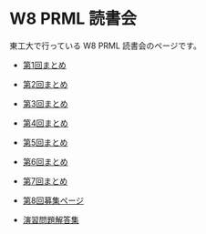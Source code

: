 W8 PRML 読書会
====

東工大で行っている W8 PRML 読書会のページです。

- [第1回まとめ](https://github.com/daimatz/w8prml/blob/master/files/2012-09-11/README.md)
- [第2回まとめ](https://github.com/daimatz/w8prml/blob/master/files/2012-09-24/README.md)
- [第3回まとめ](https://github.com/daimatz/w8prml/blob/master/files/2012-10-02/README.md)
- [第4回まとめ](https://github.com/daimatz/w8prml/blob/master/files/2012-10-15/README.md)
- [第5回まとめ](https://github.com/daimatz/w8prml/blob/master/files/2012-10-29/README.md)
- [第6回まとめ](https://github.com/daimatz/w8prml/blob/master/files/2012-11-12/README.md)
- [第7回まとめ](https://github.com/daimatz/w8prml/blob/master/files/2012-11-26/README.md)
- [第8回募集ページ](http://partake.in/events/8502f687-1b97-46e1-9d14-8d4c75dc8d3b)

- [演習問題解答集](https://github.com/daimatz/w8prml/blob/master/files/exercise_solutions/README.md)
